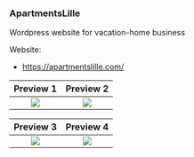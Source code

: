 ### ApartmentsLille
Wordpress website for vacation-home business

Website:
- https://apartmentslille.com/

Preview 1                  |  Preview 2                |
:-------------------------:|:-------------------------:|
![](1.jpg)          |  ![](2.jpg)        |

Preview 3                  |  Preview 4                |
:-------------------------:|:-------------------------:|
![](3.jpg)          |  ![](4.jpg)        |
